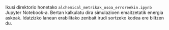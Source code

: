 Ikusi direktorio honetako `alchemical_metrikak_osoa_erroreekin.ipynb` Jupyter Notebook-a. Bertan kalkulatu dira simulazioen emaitzetatik energia askeak. 
Idatzizko lanean erabilitako zenbait irudi sortzeko kodea ere biltzen du.
